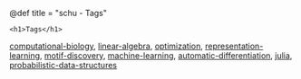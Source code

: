 @def title = "schu - Tags"

~~~
<h1>Tags</h1>
~~~

[computational-biology](/tag/comp-bio),
[linear-algebra](/tag/linear-algebra),
[optimization](/tag/optimization),
[representation-learning](/tag/representation-learning),
[motif-discovery](/tag/motif-discovery),
[machine-learning](/tag/machine-learning),
[automatic-differentiation](/tag/automatic-differentiation),
[julia](/tag/julia),
[probabilistic-data-structures](/tag/probabilistic-data-structures)